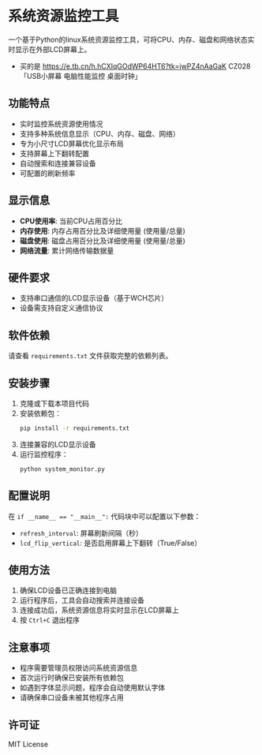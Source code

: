 # 系统资源监控工具

一个基于Python的linux系统资源监控工具，可将CPU、内存、磁盘和网络状态实时显示在外部LCD屏幕上。
* 买的是  https://e.tb.cn/h.hCXIqGOdWP64HT6?tk=jwPZ4nAaGaK CZ028 「USB小屏幕 电脑性能监控 桌面时钟」

## 功能特点

- 实时监控系统资源使用情况
- 支持多种系统信息显示（CPU、内存、磁盘、网络）
- 专为小尺寸LCD屏幕优化显示布局
- 支持屏幕上下翻转配置
- 自动搜索和连接兼容设备
- 可配置的刷新频率

## 显示信息

- **CPU使用率**: 当前CPU占用百分比
- **内存使用**: 内存占用百分比及详细使用量 (使用量/总量)
- **磁盘使用**: 磁盘占用百分比及详细使用量 (使用量/总量)  
- **网络流量**: 累计网络传输数据量

## 硬件要求

- 支持串口通信的LCD显示设备（基于WCH芯片）
- 设备需支持自定义通信协议

## 软件依赖

请查看 `requirements.txt` 文件获取完整的依赖列表。

## 安装步骤

1. 克隆或下载本项目代码
2. 安装依赖包：
   ```bash
   pip install -r requirements.txt
   ```
3. 连接兼容的LCD显示设备
4. 运行监控程序：
   ```bash
   python system_monitor.py
   ```

## 配置说明

在 `if __name__ == "__main__":` 代码块中可以配置以下参数：

- `refresh_interval`: 屏幕刷新间隔（秒）
- `lcd_flip_vertical`: 是否启用屏幕上下翻转（True/False）

## 使用方法

1. 确保LCD设备已正确连接到电脑
2. 运行程序后，工具会自动搜索并连接设备
3. 连接成功后，系统资源信息将实时显示在LCD屏幕上
4. 按 `Ctrl+C` 退出程序

## 注意事项

- 程序需要管理员权限访问系统资源信息
- 首次运行时确保已安装所有依赖包
- 如遇到字体显示问题，程序会自动使用默认字体
- 请确保串口设备未被其他程序占用

## 许可证

MIT License
```
